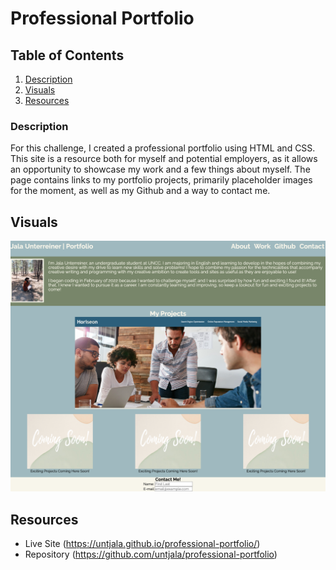 # Professional Portfolio

## Table of Contents
1. [Description](#description)
2. [Visuals](#visuals)
3. [Resources](#resources)

### Description
For this challenge, I created a professional portfolio using HTML and CSS. This site is a resource both for myself and potential employers, as it allows an opportunity to showcase my work and a few things about myself. The page contains links to my portfolio projects, primarily placeholder images for the moment, as well as my Github and a way to contact me. 

## Visuals
![Portfolio](./Assets/Jala%20Unterreiner%20_Portfolio.png)

## Resources 
* Live Site (https://untjala.github.io/professional-portfolio/)
* Repository (https://github.com/untjala/professional-portfolio)
